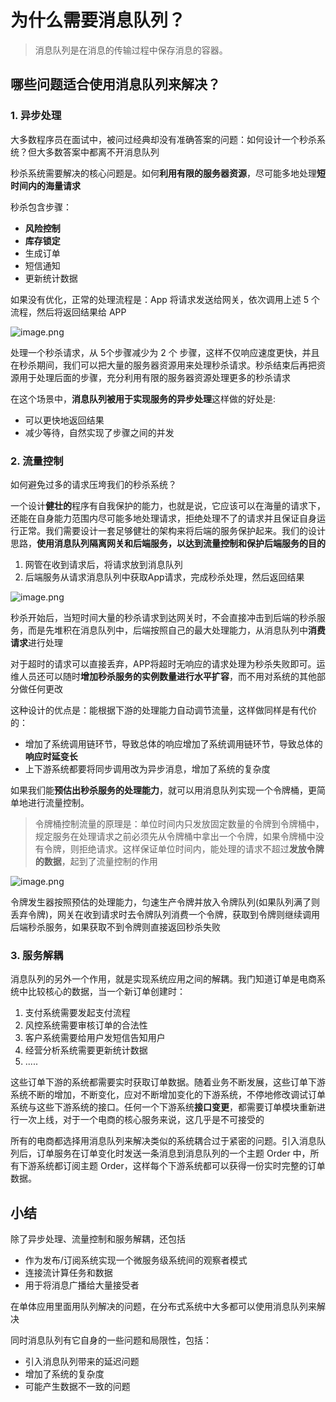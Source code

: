 # 为什么需要消息队列？

> 消息队列是在消息的传输过程中保存消息的容器。

## 哪些问题适合使用消息队列来解决？

### 1. 异步处理

大多数程序员在面试中，被问过经典却没有准确答案的问题：如何设计一个秒杀系统？但大多数答案中都离不开消息队列

秒杀系统需要解决的核心问题是。如何**利用有限的服务器资源**，尽可能多地处理**短时间内的海量请求**

秒杀包含步骤：

- **风险控制**
- **库存锁定**
- 生成订单
- 短信通知
- 更新统计数据

如果没有优化，正常的处理流程是：App 将请求发送给网关，依次调用上述 5 个流程，然后将返回结果给 APP

![image.png](http://ww1.sinaimg.cn/large/006rAlqhly1g8l5brag0ej30y80a6421.jpg)

处理一个秒杀请求，从 5个步骤减少为 2 个 步骤，这样不仅响应速度更快，并且在秒杀期间，我们可以把大量的服务器资源用来处理秒杀请求。秒杀结束后再把资源用于处理后面的步骤，充分利用有限的服务器资源处理更多的秒杀请求

在这个场景中，**消息队列被用于实现服务的异步处理**这样做的好处是:

- 可以更快地返回结果
- 减少等待，自然实现了步骤之间的并发

### 2. 流量控制

如何避免过多的请求压垮我们的秒杀系统？

一个设计**健壮的**程序有自我保护的能力，也就是说，它应该可以在海量的请求下，还能在自身能力范围内尽可能多地处理请求，拒绝处理不了的请求并且保证自身运行正常。我们需要设计一套足够健壮的架构来将后端的服务保护起来。我们的设计思路，**使用消息队列隔离网关和后端服务，以达到流量控制和保护后端服务的目的**

1. 网管在收到请求后，将请求放到消息队列
2. 后端服务从请求消息队列中获取App请求，完成秒杀处理，然后返回结果

![image.png](http://ww1.sinaimg.cn/large/006rAlqhly1g8lq4mbr5gj30wg076tah.jpg)

秒杀开始后，当短时间大量的秒杀请求到达网关时，不会直接冲击到后端的秒杀服务，而是先堆积在消息队列中，后端按照自己的最大处理能力，从消息队列中**消费请求**进行处理

对于超时的请求可以直接丢弃，APP将超时无响应的请求处理为秒杀失败即可。运维人员还可以随时**增加秒杀服务的实例数量进行水平扩容**，而不用对系统的其他部分做任何更改

这种设计的优点是：能根据下游的处理能力自动调节流量，这样做同样是有代价的：

- 增加了系统调用链环节，导致总体的响应增加了系统调用链环节，导致总体的**响应时延变长**
- 上下游系统都要将同步调用改为异步消息，增加了系统的复杂度

如果我们能**预估出秒杀服务的处理能力**，就可以用消息队列实现一个令牌桶，更简单地进行流量控制。

> 令牌桶控制流量的原理是：单位时间内只发放固定数量的令牌到令牌桶中，规定服务在处理请求之前必须先从令牌桶中拿出一个令牌，如果令牌桶中没有令牌，则拒绝请求。这样保证单位时间内，能处理的请求不超过**发放令牌的数据**，起到了流量控制的作用

![image.png](http://ww1.sinaimg.cn/large/006rAlqhly1g8lqivfyrlj30xi0b8tfn.jpg)

令牌发生器按照预估的处理能力，匀速生产令牌并放入令牌队列(如果队列满了则丢弃令牌)，网关在收到请求时去令牌队列消费一个令牌，获取到令牌则继续调用后端秒杀服务，如果获取不到令牌则直接返回秒杀失败

### 3. 服务解耦

消息队列的另外一个作用，就是实现系统应用之间的解耦。我门知道订单是电商系统中比较核心的数据，当一个新订单创建时：

1. 支付系统需要发起支付流程
2. 风控系统需要审核订单的合法性
3. 客户系统需要给用户发短信告知用户
4. 经营分析系统需要更新统计数据
5. .....

这些订单下游的系统都需要实时获取订单数据。随着业务不断发展，这些订单下游系统不断的增加，不断变化，应对不断增加变化的下游系统，不停地修改调试订单系统与这些下游系统的接口。任何一个下游系统**接口变更**，都需要订单模块重新进行一次上线，对于一个电商的核心服务来说，这几乎是不可接受的

所有的电商都选择用消息队列来解决类似的系统耦合过于紧密的问题。引入消息队列后，订单服务在订单变化时发送一条消息到消息队列的一个主题 Order 中，所有下游系统都订阅主题 Order，这样每个下游系统都可以获得一份实时完整的订单数据。

## 小结

除了异步处理、流量控制和服务解耦，还包括

- 作为发布/订阅系统实现一个微服务级系统间的观察者模式
- 连接流计算任务和数据
- 用于将消息广播给大量接受者

在单体应用里面用队列解决的问题，在分布式系统中大多都可以使用消息队列来解决

同时消息队列有它自身的一些问题和局限性，包括：

- 引入消息队列带来的延迟问题
- 增加了系统的复杂度
- 可能产生数据不一致的问题

